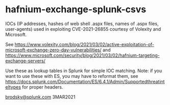 # hafnium-exchange-splunk-csvs
IOCs (IP addresses, hashes of web shell .aspx files, names of .aspx files, user-agents) used in exploiting CVE-2021-26855 
courtesy of Volexity and Microsoft. 

See https://www.volexity.com/blog/2021/03/02/active-exploitation-of-microsoft-exchange-zero-day-vulnerabilities/ and 
https://www.microsoft.com/security/blog/2021/03/02/hafnium-targeting-exchange-servers/ 

Use these as lookup tables in Splunk for simple IOC matching. Note: if you want to use these with ES, you may have to reformat 
them, see https://docs.splunk.com/Documentation/ES/6.4.1/Admin/Supportedthreatinteltypes for proper headers.

brodsky@splunk.com
3MAR2021
